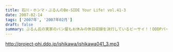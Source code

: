 ```yaml
---
title: 石川・ホンマ・ぶるんのBe-SIDE Your Life! vol.41-3
date: 2007-02-14
tags: ['2007年', '2007年02月']
draft: false
summary: ぶるん氏の実家のパン屋もお休みの休日収録を決行しているビーサイ！！DDDPパーカのお知らせ等でちょっとオープニングが長くなってしまいコーナーが少々少なめととなっております！来週はがっつりとやりたいところですが、スケジュールの都合もあり収録については「お知らせ」の方を要チェックしておいて下さい！不規則御免！NAMAE
---
```


http://project-phi.ddo.jp/ishikawa/ishikawa041_3.mp3
